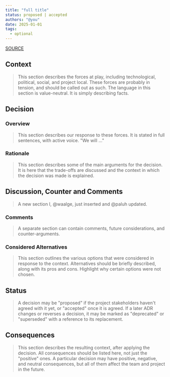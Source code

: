 ```yaml
---
title: "full title"
status: proposed | accepted
authors: "@you"
date: 2025-01-01
tags:
  - optional
---
```


[SOURCE](https://cognitect.com/blog/2011/11/15/documenting-architecture-decisions)

## Context

> This section describes the forces at play, including technological, political,
> social, and project local. These forces are probably in tension, and should be
> called out as such. The language in this section is value-neutral. It is
> simply describing facts.

## Decision

### Overview

> This section describes our response to these forces. It is stated in full
> sentences, with active voice. "We will …"

### Rationale

> This section describes some of the main arguments for the decision. It is here
> that the trade-offs are discussed and the context in which the decision was
> made is explained.

## Discussion, Counter and Comments

> A new section I, @waalge, just inserted and @paluh updated.

### Comments

> A separate section can contain comments, future considerations, and
> counter-arguments.

### Considered Alternatives

> This section outlines the various options that were considered in response to
> the context. Alternatives should be briefly described, along with its pros and
> cons. Highlight why certain options were not chosen.

## Status

> A decision may be "proposed" if the project stakeholders haven't agreed with
> it yet, or "accepted" once it is agreed. If a later ADR changes or reverses a
> decision, it may be marked as "deprecated" or "superseded" with a reference to
> its replacement.

## Consequences

> This section describes the resulting context, after applying the decision. All
> consequences should be listed here, not just the "positive" ones. A particular
> decision may have positive, negative, and neutral consequences, but all of
> them affect the team and project in the future.

